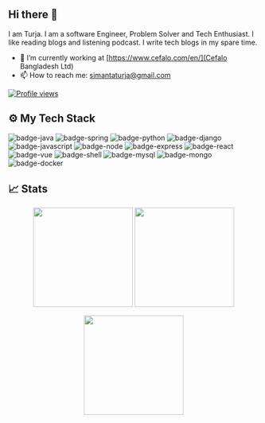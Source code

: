 ## Hi there 👋
I am Turja. I am a software Engineer, Problem Solver and Tech Enthusiast. I like reading blogs and listening podcast. I write tech blogs in my spare time.

- 🔭 I’m currently working at [https://www.cefalo.com/en/](Cefalo Bangladesh Ltd)
- 📫 How to reach me: simantaturja@gmail.com


<a href="https://gpvc.arturio.dev/simantaturja" align="center">![Profile views](https://gpvc.arturio.dev/simantaturja)</a>

## ⚙️ My Tech Stack

![badge-java](https://img.shields.io/badge/Java-ED8B00?style=for-the-badge&logo=java&logoColor=white&labelColor=21223e)
![badge-spring](https://img.shields.io/badge/Spring-6DB33F?style=for-the-badge&logo=spring&logoColor=white&labelColor=21223e)
![badge-python](https://img.shields.io/badge/Python-3776AB?style=for-the-badge&logo=python&logoColor=white&labelColor=21223e)
![badge-django](https://img.shields.io/badge/Django-092E20?style=for-the-badge&logo=django&logoColor=white&labelColor=21223e)
![badge-javascript](https://img.shields.io/badge/JavaScript-F7DF1E?style=for-the-badge&logo=javascript&logoColor=black&labelColor=21223e)
![badge-node](https://img.shields.io/badge/Node.js-43853D?style=for-the-badge&logo=node.js&logoColor=white&labelColor=21223e)
![badge-express](https://img.shields.io/badge/Express.js-404D59?style=for-the-badge)
![badge-react](https://img.shields.io/badge/React-20232A?style=for-the-badge&logo=react&logoColor=61DAFB&labelColor=21223e)
![badge-vue](https://img.shields.io/badge/Vue.js-35495E?style=for-the-badge&logo=vue.js&logoColor=4FC08D&labelColor=21223e)
![badge-shell](https://img.shields.io/badge/Shell_Script-121011?style=for-the-badge&logo=gnu-bash&logoColor=white&labelColor=21223e)
![badge-mysql](https://img.shields.io/badge/MySQL-00000F?style=for-the-badge&logo=mysql&logoColor=white&labelColor=21223e)
![badge-mongo](https://img.shields.io/badge/MongoDB-4EA94B?style=for-the-badge&logo=mongodb&logoColor=white&labelColor=21223e)
![badge-docker](https://img.shields.io/badge/tools-docker-f6c819?style=for-the-badge&logo=docker&logoColor=white&labelColor=21223e)



## &#x1f4c8; Stats
<p align="center" >
  <img  height="200" src="https://github-readme-stats.vercel.app/api/top-langs/?username=simantaturja&hide=html,makefile&bg_color=21223e&title_color=f6c819&text_color=fff&count_private=true&langs_count=5" />

  <img height="200" src="https://github-readme-stats.vercel.app/api?username=simantaturja&bg_color=21223e&title_color=f6c819&text_color=fff&show_icons=true&icon_color=fff&count_private=true" />
</p>
<p align="center">
<img align="center" height="200" src="https://github-profile-trophy.vercel.app/?username=simantaturja&theme=gruvbox&row=2&margin-w=5&margin-h=5&count_private=true"/>
<p>





